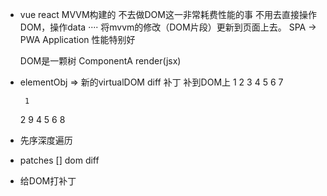- vue react  MVVM构建的
  不去做DOM这一非常耗费性能的事
  不用去直接操作DOM，操作data ···· 将mvvm的修改（DOM片段）更新到页面上去。
  SPA -> PWA  Application 性能特别好

  DOM是一颗树
  ComponentA render(jsx)

- elementObj => 新的virtualDOM
  diff  补丁  补到DOM上
       1
    2     3
  4  5  6   7

       1
    2     9
  4  5  6   8
- 先序深度遍历
- patches [] dom diff
- 给DOM打补丁
  
  